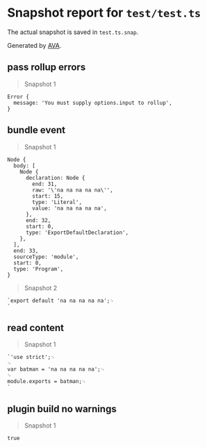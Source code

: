# Snapshot report for `test/test.ts`

The actual snapshot is saved in `test.ts.snap`.

Generated by [AVA](https://avajs.dev).

## pass rollup errors

> Snapshot 1

    Error {
      message: 'You must supply options.input to rollup',
    }

## bundle event

> Snapshot 1

    Node {
      body: [
        Node {
          declaration: Node {
            end: 31,
            raw: '\'na na na na na\'',
            start: 15,
            type: 'Literal',
            value: 'na na na na na',
          },
          end: 32,
          start: 0,
          type: 'ExportDefaultDeclaration',
        },
      ],
      end: 33,
      sourceType: 'module',
      start: 0,
      type: 'Program',
    }

> Snapshot 2

    `export default 'na na na na na';␊
    `

## read content

> Snapshot 1

    `'use strict';␊
    ␊
    var batman = 'na na na na na';␊
    ␊
    module.exports = batman;␊
    `

## plugin build no warnings

> Snapshot 1

    true
